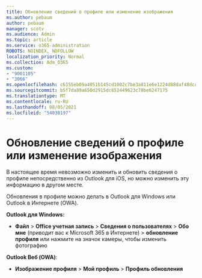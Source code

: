 ```yaml
---
title: Обновление сведений о профиле или изменение изображения
ms.author: pebaum
author: pebaum
manager: scotv
ms.audience: Admin
ms.topic: article
ms.service: o365-administration
ROBOTS: NOINDEX, NOFOLLOW
localization_priority: Normal
ms.collection: Adm_O365
ms.custom:
- "9001105"
- "3066"
ms.openlocfilehash: c6155eb09a4051b145cd1002c7be3a811e6e1224d88daf48dccbb4e059475081
ms.sourcegitcommit: b5f7da89a650d2915dc652449623c78be6247175
ms.translationtype: MT
ms.contentlocale: ru-RU
ms.lasthandoff: 08/05/2021
ms.locfileid: "54038197"
---
```

# <a name="update-my-profile-information-or-change-my-picture"></a>Обновление сведений о профиле или изменение изображения

В настоящее время невозможно изменить и обновить сведения о профиле непосредственно из Outlook для iOS, но можно изменить эту информацию в другом месте. 

Обновления в профиле можно делать в Outlook для Windows или Outlook в Интернете (OWA). 

**Outlook для Windows:** 

- **Файл**  >  **Office учетная запись**  >  **Сведения о пользователях**  >  **Обо мне** (приводит вас к Microsoft 365 в Интернете) > **обновление профиля** или нажмите на значок камеры, чтобы изменить фотографию  
  
**Outlook Веб (OWA)**: 

- **Изображение профиля**  >  **Мой профиль**  >  **Профиль обновления**
